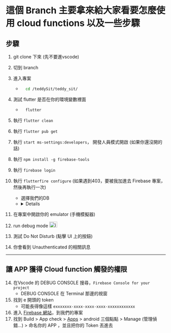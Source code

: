# 這個 Branch 主要拿來給大家看要怎麼使用 cloud functions 以及一些步驟

## 步驟
  1. git clone 下來 (先不要進vscode)
  2. 切到 branch
  3. 進入專案
      - ```bash
          cd /teddySit/teddy_sit/
  5. 測試 flutter 是否在你的環境變數裡面
      - ```bash
          flutter
  7. 執行 `flutter clean`
  8. 執行 `flutter pub get`
  9. 執行 `start ms-settings:developers`， 開發人員模式開啟 (如果你還沒開的話)
  10. 執行 `npm install -g firebase-tools`
  11. 執行 `firebase login`
  12. 執行 `flutterfire configure` (如果遇到403，要被我加進去 Firebase 專案，然後再執行一次)
      - 選擇我們的DB
      - <details><img width="519" height="59" alt="image" src="https://github.com/user-attachments/assets/83920fc2-cf9b-4940-b0f9-27142d2e048c" /></details>
  14. 在專案中開啟你的 emulator (手機模擬器)
  15. run debug mode <img width="25" height="18" alt="image" src="https://github.com/user-attachments/assets/6c4618a5-adab-4d69-8231-79e2cab1ed7c" />

  16. 測試 Do Not Disturb (點擊 UI 上的按鈕)
  17. 你會看到 Unauthenticated 的相關訊息
----
## 讓 APP 獲得 Cloud function 觸發的權限
  14. 在Vscode 的 DEBUG CONSOLE 搜尋，`Firebase Console for your project`
      - DEBUG CONSOLE 在 Terminal 那邊的視窗
  16. 找到 e 開頭的 token
      - 可能長得像這樣 `exxxxxxx-xxxx-xxxx-xxxx-xxxxxxxxxxxx`
  17. 進入 [Firebase 網站](https://console.firebase.google.com/u/0/project/teddysitdb/appcheck/products)，到我們的專案
  18. 找到 Build > App check > [Apps](https://console.firebase.google.com/u/0/project/teddysitdb/appcheck/apps) > android 三個點點 > Manage (管理偵錯...) > 命名你的 APP ，並且把你的 Token 丟進去

